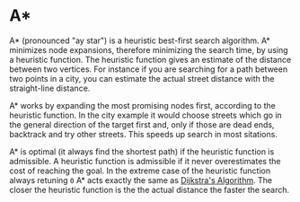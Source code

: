 # A*

A* (pronounced "ay star") is a heuristic best-first search algorithm. A* minimizes node expansions, therefore minimizing the search time, by using a heuristic function. The heuristic function gives an estimate of the distance between two vertices. For instance if you are searching for a path between two points in a city, you can estimate the actual street distance with the straight-line distance.

A* works by expanding the most promising nodes first, according to the heuristic function. In the city example it would choose streets which go in the general direction of the target first and, only if those are dead ends, backtrack and try other streets. This speeds up search in most sitations.

A* is optimal (it always find the shortest path) if the heuristic function is admissible. A heuristic function is admissible if it never overestimates the cost of reaching the goal. In the extreme case of the heuristic function always retuning `0` A* acts exactly the same as [Dijkstra's Algorithm](../Dijkstra). The closer the heuristic function is the the actual distance the faster the search.
